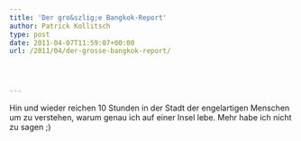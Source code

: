 ```yaml
---
title: 'Der gro&szlig;e Bangkok-Report'
author: Patrick Kollitsch
type: post
date: 2011-04-07T11:59:07+00:00
url: /2011/04/der-grosse-bangkok-report/




---
```

Hin und wieder reichen 10 Stunden in der Stadt der engelartigen Menschen um zu verstehen, warum genau ich auf einer Insel lebe. Mehr habe ich nicht zu sagen ;)